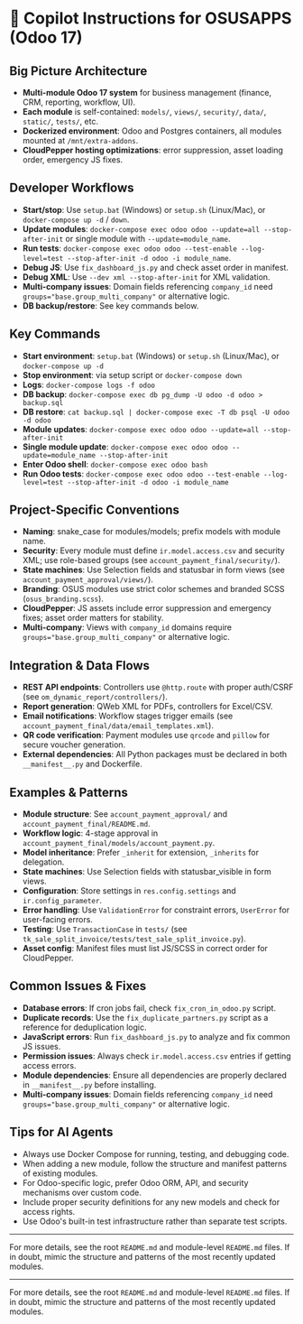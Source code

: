 # 🧠 Copilot Instructions for OSUSAPPS (Odoo 17)

## Big Picture Architecture
- **Multi-module Odoo 17 system** for business management (finance, CRM, reporting, workflow, UI).
- **Each module** is self-contained: `models/`, `views/`, `security/`, `data/`, `static/`, `tests/`, etc.
- **Dockerized environment**: Odoo and Postgres containers, all modules mounted at `/mnt/extra-addons`.
- **CloudPepper hosting optimizations**: error suppression, asset loading order, emergency JS fixes.

## Developer Workflows
- **Start/stop**: Use `setup.bat` (Windows) or `setup.sh` (Linux/Mac), or `docker-compose up -d` / `down`.
- **Update modules**: `docker-compose exec odoo odoo --update=all --stop-after-init` or single module with `--update=module_name`.
- **Run tests**: `docker-compose exec odoo odoo --test-enable --log-level=test --stop-after-init -d odoo -i module_name`.
- **Debug JS**: Use `fix_dashboard_js.py` and check asset order in manifest.
- **Debug XML**: Use `--dev xml --stop-after-init` for XML validation.
- **Multi-company issues**: Domain fields referencing `company_id` need `groups="base.group_multi_company"` or alternative logic.
- **DB backup/restore**: See key commands below.

## Key Commands
- **Start environment**: `setup.bat` (Windows) or `setup.sh` (Linux/Mac), or `docker-compose up -d`
- **Stop environment**: via setup script or `docker-compose down`
- **Logs**: `docker-compose logs -f odoo`
- **DB backup**: `docker-compose exec db pg_dump -U odoo -d odoo > backup.sql`
- **DB restore**: `cat backup.sql | docker-compose exec -T db psql -U odoo -d odoo`
- **Module updates**: `docker-compose exec odoo odoo --update=all --stop-after-init`
- **Single module update**: `docker-compose exec odoo odoo --update=module_name --stop-after-init`
- **Enter Odoo shell**: `docker-compose exec odoo bash`
- **Run Odoo tests**: `docker-compose exec odoo odoo --test-enable --log-level=test --stop-after-init -d odoo -i module_name`

## Project-Specific Conventions
- **Naming**: snake_case for modules/models; prefix models with module name.
- **Security**: Every module must define `ir.model.access.csv` and security XML; use role-based groups (see `account_payment_final/security/`).
- **State machines**: Use Selection fields and statusbar in form views (see `account_payment_approval/views/`).
- **Branding**: OSUS modules use strict color schemes and branded SCSS (`osus_branding.scss`).
- **CloudPepper**: JS assets include error suppression and emergency fixes; asset order matters for stability.
- **Multi-company**: Views with `company_id` domains require `groups="base.group_multi_company"` or alternative logic.

## Integration & Data Flows
- **REST API endpoints**: Controllers use `@http.route` with proper auth/CSRF (see `om_dynamic_report/controllers/`).
- **Report generation**: QWeb XML for PDFs, controllers for Excel/CSV.
- **Email notifications**: Workflow stages trigger emails (see `account_payment_final/data/email_templates.xml`).
- **QR code verification**: Payment modules use `qrcode` and `pillow` for secure voucher generation.
- **External dependencies**: All Python packages must be declared in both `__manifest__.py` and Dockerfile.

## Examples & Patterns
- **Module structure**: See `account_payment_approval/` and `account_payment_final/README.md`.
- **Workflow logic**: 4-stage approval in `account_payment_final/models/account_payment.py`.
- **Model inheritance**: Prefer `_inherit` for extension, `_inherits` for delegation.
- **State machines**: Use Selection fields with statusbar_visible in form views.
- **Configuration**: Store settings in `res.config.settings` and `ir.config_parameter`.
- **Error handling**: Use `ValidationError` for constraint errors, `UserError` for user-facing errors.
- **Testing**: Use `TransactionCase` in `tests/` (see `tk_sale_split_invoice/tests/test_sale_split_invoice.py`).
- **Asset config**: Manifest files must list JS/SCSS in correct order for CloudPepper.

## Common Issues & Fixes
- **Database errors**: If cron jobs fail, check `fix_cron_in_odoo.py` script.
- **Duplicate records**: Use the `fix_duplicate_partners.py` script as a reference for deduplication logic.
- **JavaScript errors**: Run `fix_dashboard_js.py` to analyze and fix common JS issues.
- **Permission issues**: Always check `ir.model.access.csv` entries if getting access errors.
- **Module dependencies**: Ensure all dependencies are properly declared in `__manifest__.py` before installing.
- **Multi-company issues**: Domain fields referencing `company_id` need `groups="base.group_multi_company"` or alternative logic.

## Tips for AI Agents
- Always use Docker Compose for running, testing, and debugging code.
- When adding a new module, follow the structure and manifest patterns of existing modules.
- For Odoo-specific logic, prefer Odoo ORM, API, and security mechanisms over custom code.
- Include proper security definitions for any new models and check for access rights.
- Use Odoo's built-in test infrastructure rather than separate test scripts.

---

For more details, see the root `README.md` and module-level `README.md` files. If in doubt, mimic the structure and patterns of the most recently updated modules.

---

For more details, see the root `README.md` and module-level `README.md` files. If in doubt, mimic the structure and patterns of the most recently updated modules.
